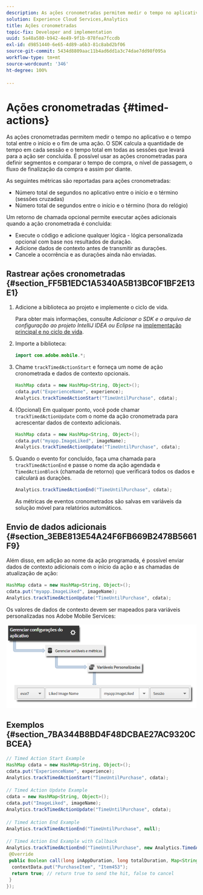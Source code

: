 ```yaml
---
description: As ações cronometradas permitem medir o tempo no aplicativo e o tempo total entre o início e o fim de uma ação. O SDK calcula a quantidade de tempo em cada sessão e o tempo total em todas as sessões que levará para a ação ser concluída. É possível usar as ações cronometradas para definir segmentos e comparar o tempo de compra, o nível de passagem, o fluxo de finalização da compra e assim por diante.
solution: Experience Cloud Services,Analytics
title: Ações cronometradas
topic-fix: Developer and implementation
uuid: 5a48a580-b942-4e49-9f1b-078fea7fccdb
exl-id: d9851440-6e65-4d89-a6b3-81c8abd2bf06
source-git-commit: 5434d8809aac11b4ad6dd1a3c74dae7dd98f095a
workflow-type: tm+mt
source-wordcount: '346'
ht-degree: 100%

---
```


# Ações cronometradas {#timed-actions}

As ações cronometradas permitem medir o tempo no aplicativo e o tempo total entre o início e o fim de uma ação. O SDK calcula a quantidade de tempo em cada sessão e o tempo total em todas as sessões que levará para a ação ser concluída. É possível usar as ações cronometradas para definir segmentos e comparar o tempo de compra, o nível de passagem, o fluxo de finalização da compra e assim por diante.

As seguintes métricas são reportadas para ações cronometradas:

* Número total de segundos no aplicativo entre o início e o término (sessões cruzadas)
* Número total de segundos entre o início e o término (hora do relógio)

Um retorno de chamada opcional permite executar ações adicionais quando a ação cronometrada é concluída:

* Execute o código e adicione qualquer lógica - lógica personalizada opcional com base nos resultados de duração.
* Adicione dados de contexto antes de transmitir as durações.
* Cancele a ocorrência e as durações ainda não enviadas.

## Rastrear ações cronometradas {#section_FF5B1EDC1A5340A5B13BC0F1BF2E13E1}

1. Adicione a biblioteca ao projeto e implemente o ciclo de vida.

   Para obter mais informações, consulte *Adicionar o SDK e o arquivo de configuração ao projeto IntelliJ IDEA ou Eclipse* na [implementação principal e no ciclo de vida](/help/android/getting-started/dev-qs.md).
1. Importe a biblioteca:

   ```java
   import com.adobe.mobile.*;
   ```

1. Chame `trackTimedActionStart` e forneça um nome de ação cronometrada e dados de contexto opcionais.

   ```java
   HashMap cdata = new HashMap<String, Object>(); 
   cdata.put("ExperienceName", experience); 
   Analytics.trackTimedActionStart("TimeUntilPurchase", cdata);
   ```

1. (Opcional) Em qualquer ponto, você pode chamar `trackTimedActionUpdate` com o nome da ação cronometrada para acrescentar dados de contexto adicionais.

   ```java
   HashMap cdata = new HashMap<String, Object>(); 
   cdata.put("myapp.ImageLiked", imageName); 
   Analytics.trackTimed​ActionUpdate("TimeUntilPurchase", cdata);
   ```

1. Quando o evento for concluído, faça uma chamada para `trackTimedActionEnd` e passe o nome da ação agendada e `TimedActionBlock` (chamada de retorno) que verificará todos os dados e calculará as durações.

   ```java
   Analytics.trackTimedActionEnd("TimeUntilPurchase", cdata);
   ```

   As métricas de eventos cronometrados são salvas em variáveis da solução móvel para relatórios automáticos.

## Envio de dados adicionais {#section_3EBE813E54A24F6FB669B2478B5661F9}

Além disso, em adição ao nome da ação programada, é possível enviar dados de contexto adicionais com o início da ação e as chamadas de atualização de ação:

```java
HashMap cdata = new HashMap<String, Object>(); 
cdata.put("myapp.ImageLiked", imageName); 
Analytics.trackTimed​ActionUpdate("TimeUntilPurchase", cdata);
```

Os valores de dados de contexto devem ser mapeados para variáveis personalizadas nos Adobe Mobile Services:

![](assets/map-variable-context-ltv.png)

## Exemplos {#section_7BA344B8BD4F48DCBAE27AC9320CBCEA}

```java
// Timed Action Start Example 
HashMap cdata = new HashMap<String, Object>(); 
cdata.put("ExperienceName", experience); 
Analytics.trackTimedActionStart("TimeUntilPurchase", cdata); 
 
// Timed Action Update Example 
cdata = new HashMap<String, Object>(); 
cdata.put("ImageLiked", imageName); 
Analytics.trackTimed​ActionUpdate("TimeUntilPurchase", cdata); 
 
// Timed Action End Example 
Analytics.trackTimedActionEnd("TimeUntilPurchase", null); 
 
// Timed Action End Example with Callback 
Analytics.trackTimedActionEnd("TimeUntilPurchase", new Analytics.TimedActionBlock<Boolean>() { 
 @Override 
 public Boolean call(long inAppDuration, long totalDuration, Map<String, Object> contextData) { 
  contextData.put("PurchaseItem", "Item453"); 
  return true; // return true to send the hit, false to cancel 
 } 
});
```
